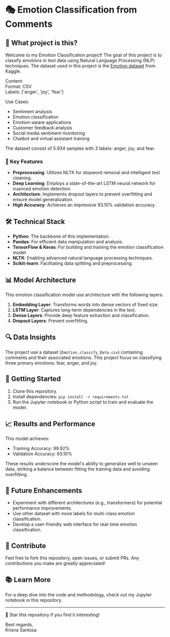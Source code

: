 # 🎭 Emotion Classification from Comments

## 🚀 What project is this?

Welcome to my Emotion Classification project! The goal of this project is to classify emotions in text data using Natural Language Processing (NLP) techniques. The dataset used in this project is the [Emotion dataset](https://www.kaggle.com/datasets/abdallahwagih/emotion-dataset/data) from Kaggle.

Content: <br>
Format: CSV <br>
Labels: ['anger', 'joy', 'fear']

Use Cases:
- Sentiment analysis
- Emotion classification
- Emotion-aware applications
- Customer feedback analysis
- Social media sentiment monitoring
- Chatbot and virtual assistant training

The dataset consist of 5.934 samples with 3 labels: anger, joy, and fear.

### 🌟 Key Features

- **Preprocessing**: Utilizes NLTK for stopword removal and intelligent text cleaning.
- **Deep Learning**: Employs a state-of-the-art LSTM neural network for nuanced emotion detection.
- **Architecture**: Implements dropout layers to prevent overfitting and ensure model generalization.
- **High Accuracy**: Achieves an impressive 93.10% validation accuracy.

## 🛠️ Technical Stack

- **Python**: The backbone of this implementation.
- **Pandas**: For efficient data manipulation and analysis.
- **TensorFlow & Keras**: For building and training the emotion classification model.
- **NLTK**: Enabling advanced natural language processing techniques.
- **Scikit-learn**: Facilitating data splitting and preprocessing.

## 📊 Model Architecture

This emotion classification model use architecture with the following layers:

1. **Embedding Layer**: Transforms words into dense vectors of fixed size.
2. **LSTM Layer**: Captures long-term dependencies in the text.
3. **Dense Layers**: Provide deep feature extraction and classification.
4. **Dropout Layers**: Prevent overfitting.

## 🔍 Data Insights

The project use a dataset (`Emotion_classify_Data.csv`) containing comments and their associated emotions. This project focus on classifying three primary emotions: fear, anger, and joy.

## 🚀 Getting Started

1. Clone this repository.
2. Install dependencies: `pip install -r requirements.txt`
3. Run the Jupyter notebook or Python script to train and evaluate the model.

## 📈 Results and Performance

This model achieves:
- Training Accuracy: 99.92%
- Validation Accuracy: 93.10%

These results underscore the model's ability to generalize well to unseen data, striking a balance between fitting the training data and avoiding overfitting.

## 🎯 Future Enhancements

- Experiment with different architectures (e.g., transformers) for potential performance improvements.
- Use other dataset with more labels for multi-class emotion classification.
- Develop a user-friendly web interface for real-time emotion classification.

## 🤝 Contribute

Feel free to fork this repository, open issues, or submit PRs. Any contributions you make are greatly appreciated!

## 📚 Learn More

For a deep dive into the code and methodology, check out my Jupyter notebook in this repository.

---

🌟 Star this repository if you find it interesting!

Best regards, <br>
Krisna Santosa